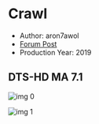 # Crawl

* Author: aron7awol
* [Forum Post](https://www.avsforum.com/threads/bass-eq-for-filtered-movies.2995212/post-58644518)
* Production Year: 2019

## DTS-HD MA 7.1

![img 0](https://i.imgur.com/FlYAjkP.jpg)

![img 1](https://i.imgur.com/BqkA9ei.png)


